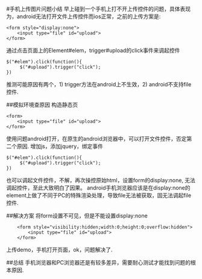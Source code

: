 #手机上传图片问题小结
早上碰到一个手机上打不开上传控件的问题，具体表现为，android无法打开文件上传控件而ios正常，之前的上传方案是:

	<form style="display:none">
		<input type="file" id="upload">
	</form>

通过点击页面上的Element#elem，trigger#upload的click事件来调起控件
	
	$("#elem").click(function(){
		 $("#upload").trigger("click");
	})

推测可能原因有两个，1) trigger方法在android上不生效，2) android不支持file控件.

##模拟环境查原因
构造静态页

	<form>
		<input type="file" id="upload">
	</form>

使用问题android打开，在原生的android浏览器中，可以打开文件控件，否定第二个原因.
增加js，添加jquery，绑定事件

	$("#elem").click(function(){
		 $("#upload").trigger("click");
	})

也可以调起文件控件，不解，再次操控原始html，设置form的display:none, 无法调起控件，至此大致明白了因果。
android手机浏览器应该是在display:none的element上做了不同于PC的特殊渲染处理，导致file无法被获取，固无法调起file控件.

##解决方案
将form设置不可见，但是不能设置display:none

		<form style="visibility:hidden;width:0;height:0;overflow:hidden">
			<input type="file" id="upload">
		</form>
上传demo，手机打开页面，ok，问题解决了.

##总结
手机浏览器和PC浏览器还是有较多差异，需要耐心测试才能找到问题的根本原因. 